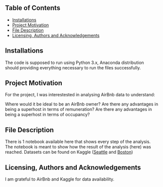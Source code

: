 ## Table of Contents
- [Installations](#installations)
- [Project Motivation](#project-motivation)
- [File Description](#file-description)
- [Licensing, Authors and Acknowledgements](#licensing--authors--and-acknowledgements)

## Installations
The code is supposed to run using Python 3.x, Anaconda distribution should providing everything necessary to run the files successfully.

## Project Motivation
For the project, I was interestested in analysing AirBnb data to understand:

Where would it be ideal to be an AirBnb owner?
Are there any advantages in being a superhost in terms of remuneration?
Are there any advantages in being a superhost in terms of occupancy?

## File Description
There is 1 notebook available here that shows every step of the analysis. The notebook is meant to show how the result of the analysis (here) was reached.
Datasets can be found on Kaggle ([Seattle](kaggle.com/airbnb/seattle/data#) and [Boston](https://www.kaggle.com/airbnb/boston))

## Licensing, Authors and Acknowledgements
I am grateful to AirBnb and Kaggle for data availability.

